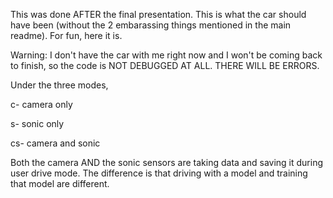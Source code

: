 This was done AFTER the final presentation. This is what the car should have been (without the 2 embarassing things mentioned in the main readme). For fun, here it is.

Warning: I don't have the car with me right now and I won't be coming back to finish, so the code is NOT DEBUGGED AT ALL. THERE WILL BE ERRORS.

Under the three modes,

c- camera only

s- sonic only

cs- camera and sonic


Both the camera AND the sonic sensors are taking data and saving it during user drive mode.
The difference is that driving with a model and training that model are different.
